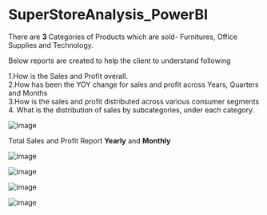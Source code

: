 # SuperStoreAnalysis_PowerBI

There are **3** Categories of Products which are sold- Furnitures, Office Supplies and Technology. 

Below reports are created to help the client to understand following

1.How is the Sales and Profit overall. <br />
2.How has been the YOY change for sales and profit across Years, Quarters and Months <br />
3.How is the sales and profit distributed across various consumer segments <br />
4. What is the distribution of sales by subcategories, under each category.

![image](https://user-images.githubusercontent.com/38419795/189784282-987b83d0-d7aa-40a4-88d3-3c4b12cf426a.png)

Total Sales and Profit Report **Yearly** and **Monthly**

![image](https://user-images.githubusercontent.com/38419795/190032358-49e4c5cd-2d7e-42dd-a3f0-b6f5d3bbe3c0.png)



![image](https://user-images.githubusercontent.com/38419795/190882802-a97d5bf7-88e5-4a34-a390-3ab529c80943.png)




![image](https://user-images.githubusercontent.com/38419795/190926007-6e8c72d1-f3b7-4572-b93e-24bd14933730.png)






![image](https://user-images.githubusercontent.com/38419795/190927111-b562958d-32b6-4ed7-8fa8-205be708a7f1.png)


